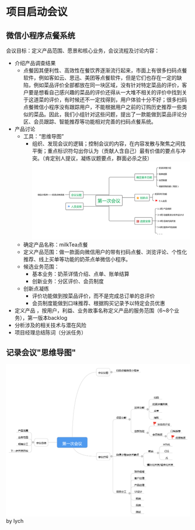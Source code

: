 # 项目启动会议
## 微信小程序点餐系统
会议目标：定义产品范围、愿景和核心业务，会议流程及讨论内容：

- 介绍产品调查结果 
  - 点餐因其便利性、高效性在餐饮界逐渐流行起来，市面上有很多扫码点餐软件，例如客如云、思迅、美团等点餐软件，但是它们也存在一定的缺陷，例如菜品评价全部都放在同一块区域，没有针对特定菜品的评价，客户要是想看自己感兴趣的菜品的评价还得从一大堆不相关的评价中找到关于这道菜的评价，有时候还不一定找得到，用户体验十分不好；很多扫码点餐微信小程序没有跟踪用户，不能根据用户之前的订购历史推荐一些类似的菜品。因此，我们小组针对这些问题，提出了一款能做到菜品评论分区、会员跟踪、智能推荐等功能相对完善的扫码点餐系统。
- 产品讨论 
  - 工具：“思维导图”
    - 组织、发现会议的逻辑；控制会议的内容，在内容发散与聚焦之间找平衡；重点标识符勾出你认为（贡献人含自己）最有价值的要点与冲突。（肯定别人提议，凝练议题要点，群面必杀之技）
    ​![mindmap1-hyp](../assets/images/mindmap1-by.png)
  - 确定产品名称：milkTea点餐
  - 定义产品范围：做一款面向微信用户的带有扫码点餐、浏览评论、个性化推荐、线上买单等功能的奶茶点单微信小程序。
  - 候选业务范围：
    - 基本业务：奶茶详情介绍、点单、账单结算
    - 创新业务：分区评价、会员制度
  - 创新点凝练
    - 评价功能做到按菜品评价，而不是完成总订单的总评价
    - 会员制度能做到口味推荐、根据购买记录予以特定会员优惠
- 定义产品 ，按用户，利益、业务故事名称定义产品的服务范围（6~8个业务），第一版本backlog
- 分析涉及的相关技术与潜在风险
- 项目经理总结陈词（分派任务）

## 记录会议"思维导图"
​![lych](https://github.com/2018SystemAnalysis/Wechat-Odering-System/blob/master/assets/images/lych.png)
by lych
